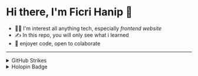 <h1>Hi there, I'm Ficri Hanip 👋</h1>

- 👨‍💻 I'm interest all anything tech, especially *frontend website*
- ✍️ In this repo, you will only see what i learned
- 💅 enjoyer code, open to colaborate

<hr/>
<details>
  <summary>GitHub Strikes</summary>

  <hr />
  <div align="left">
  <img width="400" height='200' src="https://github-readme-stats.ereshzealous.vercel.app/api/top-langs/?username=bangef&hide=html&layout=compact&theme=dark" />
<img width="400" height='200' src="https://github-readme-stats.ereshzealous.vercel.app/api?username=bangef&hide=html&layout=compact&theme=dark"/>
  </div>
</details>

<details>
  <summary>Holopin Badge</summary>

  <hr />
  [![@bangef's Holopin board](https://holopin.me/bangef)](https://holopin.io/@bangef)
</details>
